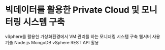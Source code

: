 # 빅데이터를 활용한 Private Cloud 및 모니터링 시스템 구축
vSphere를 활용한 가상화환경에서 VM 관리를 하는 모니터링 시스템 구축 웹서버
사용기술
Node.js
MongoDB
vSphere REST API 활용
